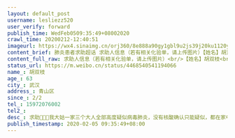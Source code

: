 ```yaml
---
layout: default_post
username: lesliezz520
user_verify: forward
publish_time: WedFeb0509:35:49+08002020
crawl_time: 20200212-12:40:51
imageurl: https://wx4.sinaimg.cn/orj360/8e888a90gy1gbl9u2js39j20ku1120ym.jpg,https://wx1.sinaimg.cn/orj360/8e888a90gy1gbl9u62ur2j20ku0s9ad2.jpg,https://wx4.sinaimg.cn/orj360/8e888a90gy1gbl9v4cfanj20ku112dmn.jpg
content_brief: 肺炎患者求助超话 求助人信息（若有相关化验单，请上传图片）【姓名】胡双枝【年龄】63【所在城市】武汉【所在小区、社区】青山区【患病时间】2/2【联系方式】15972076002【其他紧急联系人】【病情描述】 求助🙏🙏🙏我大姑一家三个大人全部高度疑似病毒肺炎，没有核酸确认只能疑似， ...全文
content_full_raw: 求助人信息（若有相关化验单，请上传图片）<br/>【姓名】胡双枝<br/>【年龄】63<br/>【所在城市】武汉<br/>【所在小区、社区】青山区<br/>【患病时间】2/2<br/>【联系方式】15972076002<br/>【其他紧急联系人】<br/>【病情描述】求助🙏🙏🙏我大姑一家三个大人全部高度疑似病毒肺炎，没有核酸确认只能疑似，都在家中隔离治疗，大姑因年岁大，平时身体也不太硬朗，居家治疗三天后咳嗽气喘严重、现出现呼吸困难病情越来越重，可医院没有床位收治，还有一岁的小月月至今还是由感染的父母照顾，不知道小宝现在是否感染，这里请求有医疗资源的大家帮忙，先救老人和小孩。🙏也恳请大家帮忙转发，谢谢！🙏
status_url: https://m.weibo.cn/status/4468540541194066
name_: 胡双枝
age_: 63
city_: 武汉
address_: 青山区
since_: 2/2
tel_: 15972076002
tel2_: 
desc_: 求助🙏🙏🙏我大姑一家三个大人全部高度疑似病毒肺炎，没有核酸确认只能疑似，都在家中隔离治疗，大姑因年岁大，平时身体也不太硬朗，居家治疗三天后咳嗽气喘严重、现出现呼吸困难病情越来越重，可医院没有床位收治，还有一岁的小月月至今还是由感染的父母照顾，不知道小宝现在是否感染，这里请求有医疗资源的大家帮忙，先救老人和小孩。🙏也恳请大家帮忙转发，谢谢！🙏
publish_timestamp: 2020-02-05 09:35:49+08:00
---
```

